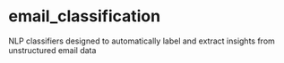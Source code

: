 # email_classification
 NLP classifiers designed to automatically label and extract insights from unstructured email data
